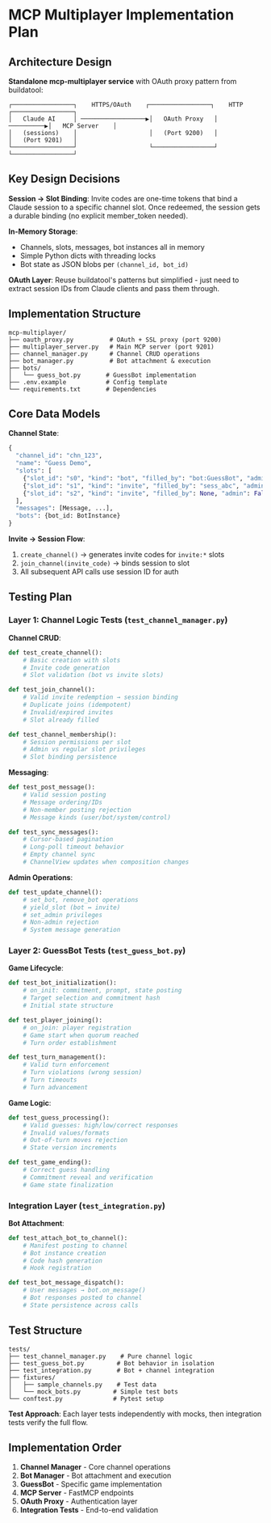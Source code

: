 # MCP Multiplayer Implementation Plan

## Architecture Design

**Standalone mcp-multiplayer service** with OAuth proxy pattern from buildatool:

```
┌─────────────────┐    HTTPS/OAuth    ┌─────────────────┐    HTTP    ┌─────────────────┐
│   Claude AI     │ ──────────────────▶│   OAuth Proxy   │ ──────────▶│   MCP Server    │
│   (sessions)    │                    │   (Port 9200)   │            │   (Port 9201)   │
└─────────────────┘                    └─────────────────┘            └─────────────────┘
```

## Key Design Decisions

**Session → Slot Binding**: Invite codes are one-time tokens that bind a Claude session to a specific channel slot. Once redeemed, the session gets a durable binding (no explicit member_token needed).

**In-Memory Storage**:
- Channels, slots, messages, bot instances all in memory
- Simple Python dicts with threading locks
- Bot state as JSON blobs per `(channel_id, bot_id)`

**OAuth Layer**: Reuse buildatool's patterns but simplified - just need to extract session IDs from Claude clients and pass them through.

## Implementation Structure

```
mcp-multiplayer/
├── oauth_proxy.py          # OAuth + SSL proxy (port 9200)
├── multiplayer_server.py   # Main MCP server (port 9201)
├── channel_manager.py      # Channel CRUD operations
├── bot_manager.py          # Bot attachment & execution
├── bots/
│   └── guess_bot.py       # GuessBot implementation
├── .env.example           # Config template
└── requirements.txt       # Dependencies
```

## Core Data Models

**Channel State**:
```python
{
  "channel_id": "chn_123",
  "name": "Guess Demo",
  "slots": [
    {"slot_id": "s0", "kind": "bot", "filled_by": "bot:GuessBot", "admin": True},
    {"slot_id": "s1", "kind": "invite", "filled_by": "sess_abc", "admin": False},
    {"slot_id": "s2", "kind": "invite", "filled_by": None, "admin": False}
  ],
  "messages": [Message, ...],
  "bots": {bot_id: BotInstance}
}
```

**Invite → Session Flow**:
1. `create_channel()` → generates invite codes for `invite:*` slots
2. `join_channel(invite_code)` → binds session to slot
3. All subsequent API calls use session ID for auth

## Testing Plan

### Layer 1: Channel Logic Tests (`test_channel_manager.py`)

**Channel CRUD**:
```python
def test_create_channel():
    # Basic creation with slots
    # Invite code generation
    # Slot validation (bot vs invite slots)

def test_join_channel():
    # Valid invite redemption → session binding
    # Duplicate joins (idempotent)
    # Invalid/expired invites
    # Slot already filled

def test_channel_membership():
    # Session permissions per slot
    # Admin vs regular slot privileges
    # Slot binding persistence
```

**Messaging**:
```python
def test_post_message():
    # Valid session posting
    # Message ordering/IDs
    # Non-member posting rejection
    # Message kinds (user/bot/system/control)

def test_sync_messages():
    # Cursor-based pagination
    # Long-poll timeout behavior
    # Empty channel sync
    # ChannelView updates when composition changes
```

**Admin Operations**:
```python
def test_update_channel():
    # set_bot, remove_bot operations
    # yield_slot (bot ↔ invite)
    # set_admin privileges
    # Non-admin rejection
    # System message generation
```

### Layer 2: GuessBot Tests (`test_guess_bot.py`)

**Game Lifecycle**:
```python
def test_bot_initialization():
    # on_init: commitment, prompt, state posting
    # Target selection and commitment hash
    # Initial state structure

def test_player_joining():
    # on_join: player registration
    # Game start when quorum reached
    # Turn order establishment

def test_turn_management():
    # Valid turn enforcement
    # Turn violations (wrong session)
    # Turn timeouts
    # Turn advancement
```

**Game Logic**:
```python
def test_guess_processing():
    # Valid guesses: high/low/correct responses
    # Invalid values/formats
    # Out-of-turn moves rejection
    # State version increments

def test_game_ending():
    # Correct guess handling
    # Commitment reveal and verification
    # Game state finalization
```

### Integration Layer (`test_integration.py`)

**Bot Attachment**:
```python
def test_attach_bot_to_channel():
    # Manifest posting to channel
    # Bot instance creation
    # Code hash generation
    # Hook registration

def test_bot_message_dispatch():
    # User messages → bot.on_message()
    # Bot responses posted to channel
    # State persistence across calls
```

## Test Structure

```
tests/
├── test_channel_manager.py    # Pure channel logic
├── test_guess_bot.py         # Bot behavior in isolation
├── test_integration.py       # Bot + channel integration
├── fixtures/
│   ├── sample_channels.py    # Test data
│   └── mock_bots.py         # Simple test bots
└── conftest.py              # Pytest setup
```

**Test Approach**: Each layer tests independently with mocks, then integration tests verify the full flow.

## Implementation Order

1. **Channel Manager** - Core channel operations
2. **Bot Manager** - Bot attachment and execution
3. **GuessBot** - Specific game implementation
4. **MCP Server** - FastMCP endpoints
5. **OAuth Proxy** - Authentication layer
6. **Integration Tests** - End-to-end validation